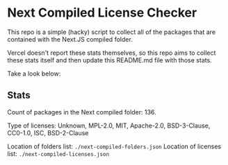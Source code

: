 # Next Compiled License Checker

This repo is a simple (hacky) script to collect all of the packages that are contained with the Next.JS compiled folder.

Vercel doesn't report these stats themselves, so this repo aims to collect these stats itself and then update this README.md file with those stats.

Take a look below:

## Stats

Count of packages in the Next compiled folder: 136.

Type of licenses: Unknown, MPL-2.0, MIT, Apache-2.0, BSD-3-Clause, CC0-1.0, ISC, BSD-2-Clause

Location of folders list: `./next-compiled-folders.json`
Location of licenses list: `./next-compiled-licenses.json`